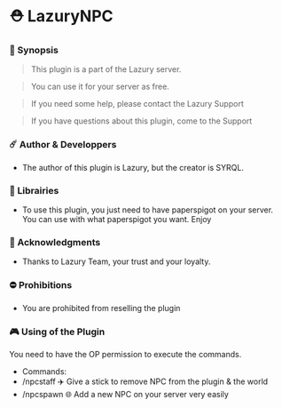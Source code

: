 # ⛑️ LazuryNPC

### 🧭 Synopsis

> This plugin is a part of the Lazury server.

>  You can use it for your server as free.

>  If you need some help, please contact the Lazury Support

> If you have questions about this plugin, come to the Support

### ☄️ Author & Developpers

- The author of this plugin is Lazury, but the creator is SYRQL.

### 🔰 Librairies

- To use this plugin, you just need to have paperspigot on your server. You can use with what paperspigot you want. Enjoy

### 🌌 Acknowledgments

- Thanks to Lazury Team, your trust and your loyalty.

### ⛔ Prohibitions

- You are prohibited from reselling the plugin

### 🎮 Using of the Plugin

You need to have the OP permission to execute the commands.

- Commands: 
- /npcstaff ✈️ Give a stick to remove NPC from the plugin & the world 
- /npcspawn <name> 🌐 Add a new NPC on your server very easily

